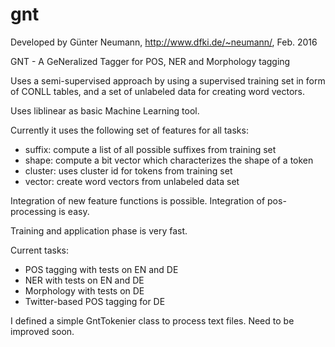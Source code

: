 # gnt

Developed by Günter Neumann, http://www.dfki.de/~neumann/, Feb. 2016

GNT - A GeNeralized Tagger for POS, NER and Morphology tagging

Uses a semi-supervised approach by using a supervised training set in form of CONLL tables, 
and a set of unlabeled data for creating word vectors.

Uses liblinear as basic Machine Learning tool.

Currently it uses the following set of features for all tasks:

- suffix: 	compute a list of all possible suffixes from training set
- shape: 	compute a bit vector which characterizes the shape of a token
- cluster:	uses cluster id for tokens from training set
- vector:	create word vectors from unlabeled data set

Integration of new feature functions is possible.
Integration of pos-processing is easy.

Training and application phase is very fast.

Current tasks:

- POS tagging with tests on EN and DE
- NER with tests on EN and DE
- Morphology with tests on DE
- Twitter-based POS tagging for DE

I defined a simple GntTokenier class to process text files.
Need to be improved soon.
